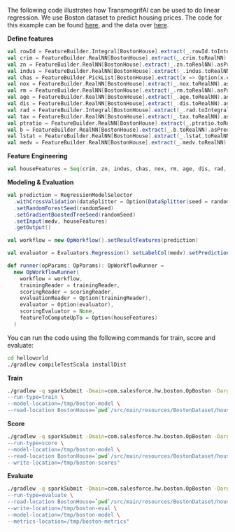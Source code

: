 The following code illustrates how TransmogrifAI can be used to do linear regression. We use Boston dataset to predict housing prices.
The code for this example can be found [here](https://github.com/salesforce/TransmogrifAI/tree/master/helloworld/src/main/scala/com/salesforce/hw/boston), and the data over [here](https://github.com/salesforce/op/tree/master/helloworld/src/main/resources/BostonDataset).

**Define features**
```scala
val rowId = FeatureBuilder.Integral[BostonHouse].extract(_.rowId.toIntegral).asPredictor
val crim = FeatureBuilder.RealNN[BostonHouse].extract(_.crim.toRealNN).asPredictor
val zn = FeatureBuilder.RealNN[BostonHouse].extract(_.zn.toRealNN).asPredictor
val indus = FeatureBuilder.RealNN[BostonHouse].extract(_.indus.toRealNN).asPredictor
val chas = FeatureBuilder.PickList[BostonHouse].extract(x => Option(x.chas).toPickList).asPredictor
val nox = FeatureBuilder.RealNN[BostonHouse].extract(_.nox.toRealNN).asPredictor
val rm = FeatureBuilder.RealNN[BostonHouse].extract(_.rm.toRealNN).asPredictor
val age = FeatureBuilder.RealNN[BostonHouse].extract(_.age.toRealNN).asPredictor
val dis = FeatureBuilder.RealNN[BostonHouse].extract(_.dis.toRealNN).asPredictor
val rad = FeatureBuilder.Integral[BostonHouse].extract(_.rad.toIntegral).asPredictor
val tax = FeatureBuilder.RealNN[BostonHouse].extract(_.tax.toRealNN).asPredictor
val ptratio = FeatureBuilder.RealNN[BostonHouse].extract(_.ptratio.toRealNN).asPredictor
val b = FeatureBuilder.RealNN[BostonHouse].extract(_.b.toRealNN).asPredictor
val lstat = FeatureBuilder.RealNN[BostonHouse].extract(_.lstat.toRealNN).asPredictor
val medv = FeatureBuilder.RealNN[BostonHouse].extract(_.medv.toRealNN).asResponse

```
**Feature Engineering**

```scala
val houseFeatures = Seq(crim, zn, indus, chas, nox, rm, age, dis, rad, tax, ptratio, b, lstat).transmogrify()
```
**Modeling & Evaluation**
```scala
val prediction = RegressionModelSelector
  .withCrossValidation(dataSplitter = Option(DataSplitter(seed = randomSeed)), seed = randomSeed)
  .setRandomForestSeed(randomSeed)
  .setGradientBoostedTreeSeed(randomSeed)
  .setInput(medv, houseFeatures)
  .getOutput()

val workflow = new OpWorkflow().setResultFeatures(prediction)

val evaluator = Evaluators.Regression().setLabelCol(medv).setPredictionCol(prediction)

def runner(opParams: OpParams): OpWorkflowRunner =
  new OpWorkflowRunner(
    workflow = workflow,
    trainingReader = trainingReader,
    scoringReader = scoringReader,
    evaluationReader = Option(trainingReader),
    evaluator = Option(evaluator),
    scoringEvaluator = None,
    featureToComputeUpTo = Option(houseFeatures)
  )
```
You can run the code using the following commands for train, score and evaluate:
```bash
cd helloworld
./gradlew compileTestScala installDist
```
**Train**
```bash
./gradlew -q sparkSubmit -Dmain=com.salesforce.hw.boston.OpBoston -Dargs="\
--run-type=train \
--model-location=/tmp/boston-model \
--read-location BostonHouse=`pwd`/src/main/resources/BostonDataset/housing.data"
```
**Score**
```bash
./gradlew -q sparkSubmit -Dmain=com.salesforce.hw.boston.OpBoston -Dargs="\
--run-type=score \
--model-location=/tmp/boston-model \
--read-location BostonHouse=`pwd`/src/main/resources/BostonDataset/housing.data \
--write-location=/tmp/boston-scores"
```
**Evaluate**
```bash
./gradlew -q sparkSubmit -Dmain=com.salesforce.hw.boston.OpBoston -Dargs="\
--run-type=evaluate \
--read-location BostonHouse=`pwd`/src/main/resources/BostonDataset/housing.data \
--write-location=/tmp/boston-eval \
--model-location=/tmp/boston-model \
--metrics-location=/tmp/boston-metrics"
```
